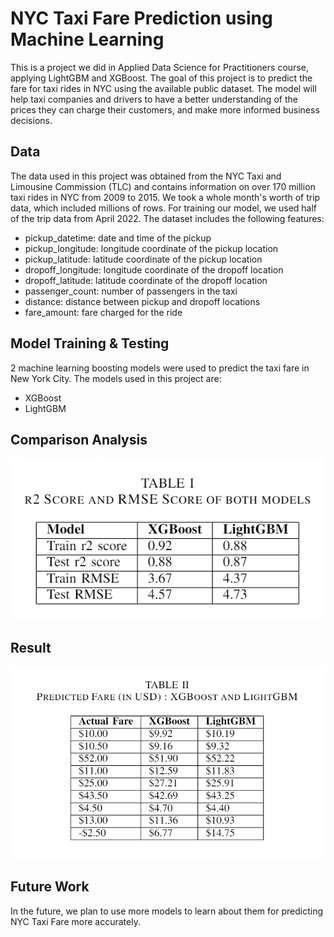 # NYC Taxi Fare Prediction using Machine Learning

This is a project we did in Applied Data Science for Practitioners course, applying LightGBM and XGBoost. The goal of this project is to predict the fare for taxi rides in NYC using the available public dataset. The model will help taxi companies and drivers to have a better understanding of the prices they can charge their customers, and make more informed business decisions.

## Data

The data used in this project was obtained from the NYC Taxi and Limousine Commission (TLC) and contains information on over 170 million taxi rides in NYC from 2009 to 2015. We took a whole month's worth of trip data, which included millions of rows. For training our model, we used half of the trip data from April 2022. The dataset includes the following features:

- pickup_datetime: date and time of the pickup
- pickup_longitude: longitude coordinate of the pickup location
- pickup_latitude: latitude coordinate of the pickup location
- dropoff_longitude: longitude coordinate of the dropoff location
- dropoff_latitude: latitude coordinate of the dropoff location
- passenger_count: number of passengers in the taxi
- distance: distance between pickup and dropoff locations
- fare_amount: fare charged for the ride

## Model Training & Testing

2 machine learning boosting models were used to predict the taxi fare in New York City. The models used in this project are:

- XGBoost
- LightGBM

## Comparison Analysis

![Analysis](Paper/images/analysis.png)

## Result

![Results](Paper/images/result.png)

## Future Work

In the future, we plan to use more models to learn about them for predicting NYC Taxi Fare more accurately.

